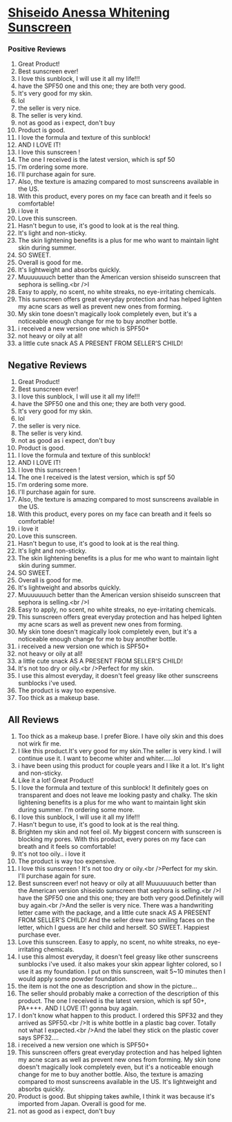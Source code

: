 # [Shiseido Anessa Whitening Sunscreen](https://products.checkmycream.com/products/Shiseido-Anessa-Whitening-Sunscreen.html)

### Positive Reviews

<ol>
      <li>Great Product!</li>
      <li>Best sunscreen ever!</li>
      <li>I love this sunblock, I will use it all my life!!!</li>
      <li>have the SPF50 one and this one; they are both very good.</li>
      <li>It&#x27;s very good for my skin.</li>
      <li>lol</li>
      <li>the seller is very nice.</li>
      <li>The seller is very kind.</li>
      <li>not as good as i expect, don&#x27;t buy</li>
      <li>Product is good.</li>
      <li>I love the formula and texture of this sunblock!</li>
      <li>AND I LOVE IT!</li>
      <li>I love this sunscreen !</li>
      <li>The one I received is the latest version, which is spf 50</li>
      <li>I&#x27;m ordering some more.</li>
      <li>I&#x27;ll purchase again for sure.</li>
      <li>Also, the texture is amazing compared to most sunscreens available in the US.</li>
      <li>With this product, every pores on my face can breath and it feels so comfortable!</li>
      <li>i love it</li>
      <li>Love this sunscreen.</li>
      <li>Hasn&#x27;t begun to use, it&#x27;s good to look at is the real thing.</li>
      <li>It&#x27;s light and non-sticky.</li>
      <li>The skin lightening benefits is a plus for me who want to maintain light skin during summer.</li>
      <li>SO SWEET.</li>
      <li>Overall is good for me.</li>
      <li>It&#x27;s lightweight and absorbs quickly.</li>
      <li>Muuuuuuuch better than the American version shiseido sunscreen that sephora is selling.&lt;br /&gt;I</li>
      <li>Easy to apply, no scent, no white streaks, no eye-irritating chemicals.</li>
      <li>This sunscreen offers great everyday protection and has helped lighten my acne scars as well as prevent new ones from forming.</li>
      <li>My skin tone doesn&#x27;t magically look completely even, but it&#x27;s a noticeable enough change for me to buy another bottle.</li>
      <li>i received a new version one which is SPF50+</li>
      <li>not heavy or oily at all!</li>
      <li>a little cute snack AS A PRESENT FROM SELLER&#x27;S CHILD!</li>
</ol>


<h2>Negative Reviews</h2>
<ol>
<li> Great Product!</li>
<li> Best sunscreen ever!</li>
<li> I love this sunblock, I will use it all my life!!!</li>
<li> have the SPF50 one and this one; they are both very good.</li>
<li> It&#x27;s very good for my skin.</li>
<li> lol</li>
<li> the seller is very nice.</li>
<li> The seller is very kind.</li>
<li> not as good as i expect, don&#x27;t buy</li>
<li> Product is good.</li>
<li> I love the formula and texture of this sunblock!</li>
<li> AND I LOVE IT!</li>
<li> I love this sunscreen !</li>
<li> The one I received is the latest version, which is spf 50</li>
<li> I&#x27;m ordering some more.</li>
<li> I&#x27;ll purchase again for sure.</li>
<li> Also, the texture is amazing compared to most sunscreens available in the US.</li>
<li> With this product, every pores on my face can breath and it feels so comfortable!</li>
<li> i love it</li>
<li> Love this sunscreen.</li>
<li> Hasn&#x27;t begun to use, it&#x27;s good to look at is the real thing.</li>
<li> It&#x27;s light and non-sticky.</li>
<li> The skin lightening benefits is a plus for me who want to maintain light skin during summer.</li>
<li> SO SWEET.</li>
<li> Overall is good for me.</li>
<li> It&#x27;s lightweight and absorbs quickly.</li>
<li> Muuuuuuuch better than the American version shiseido sunscreen that sephora is selling.&lt;br /&gt;I</li>
<li> Easy to apply, no scent, no white streaks, no eye-irritating chemicals.</li>
<li> This sunscreen offers great everyday protection and has helped lighten my acne scars as well as prevent new ones from forming.</li>
<li> My skin tone doesn&#x27;t magically look completely even, but it&#x27;s a noticeable enough change for me to buy another bottle.</li>
<li> i received a new version one which is SPF50+</li>
<li> not heavy or oily at all!</li>
<li> a little cute snack AS A PRESENT FROM SELLER&#x27;S CHILD!</li>
<li> It&#x27;s not too dry or oily.&lt;br /&gt;Perfect for my skin.</li>
<li> I use this almost everyday, it doesn&#x27;t feel greasy like other sunscreens sunblocks i&#x27;ve used.</li>
<li> The product is way too expensive.</li>
<li> Too thick as a makeup base.  </li>
</ol>

<h2>All Reviews</h2>

<ol>
    <li> Too thick as a makeup base.  I prefer Biore.  I have oily skin and this does not wirk fir me.</li>
    <li> I like this product.It&#x27;s very good for my skin.The seller is very kind. I will continue use it. I want to become whiter and whiter......lol</li>
    <li> i have been using this product for couple years and I like it a lot. It&#x27;s light and non-sticky.</li>
    <li> Like it a lot! Great Product!</li>
    <li> I love the formula and texture of this sunblock! It definitely goes on transparent and does not leave me looking pasty and chalky. The skin lightening benefits is a plus for me who want to maintain light skin during summer. I&#x27;m ordering some more.</li>
    <li> I love this sunblock, I will use it all my life!!!</li>
    <li> Hasn&#x27;t begun to use, it&#x27;s good to look at is the real thing.</li>
    <li> Brighten my skin and not feel oil. My biggest concern with sunscreen is blocking my pores. With this product, every pores on my face can breath and it feels so comfortable!</li>
    <li> It&#x27;s not too oily.. i love it</li>
    <li> The product is way too expensive.</li>
    <li> I love this sunscreen ! It&#x27;s not too dry or oily.&lt;br /&gt;Perfect for my skin. I&#x27;ll purchase again for sure.</li>
    <li> Best sunscreen ever! not heavy or oily at all! Muuuuuuuch better than the American version shiseido sunscreen that sephora is selling.&lt;br /&gt;I have the SPF50 one and this one; they are both very good.Definitely will buy again.&lt;br /&gt;And the seller is very nice. There was a handwriting letter came with the package, and a little cute snack AS A PRESENT FROM SELLER&#x27;S CHILD! And the seller drew two smiling faces on the letter, which I guess are her child and herself. SO SWEET. Happiest purchase ever.</li>
    <li> Love this sunscreen. Easy to apply, no scent, no white streaks, no eye-irritating chemicals.</li>
    <li> I use this almost everyday, it doesn&#x27;t feel greasy like other sunscreens sunblocks i&#x27;ve used. it also makes your skin appear lighter colored, so I use it as my foundation. I put on this sunscreen, wait 5~10 minutes then I would apply some powder foundation.</li>
    <li> the item is not the one as description and show in the picture...</li>
    <li> The seller should probably make a correction of the description of this product. The one I received is the latest version, which is spf 50+, PA++++. AND I LOVE IT! gonna buy again.</li>
    <li> I don&#x27;t know what happen to this product. I ordered this SPF32 and they arrived as SPF50.&lt;br /&gt;It is white bottle in a plastic bag cover. Totally not what I expected.&lt;br /&gt;And the label they stick on the plastic cover says SPF32....</li>
    <li> i received a new version one which is SPF50+</li>
    <li> This sunscreen offers great everyday protection and has helped lighten my acne scars as well as prevent new ones from forming. My skin tone doesn&#x27;t magically look completely even, but it&#x27;s a noticeable enough change for me to buy another bottle. Also, the texture is amazing compared to most sunscreens available in the US. It&#x27;s lightweight and absorbs quickly.</li>
    <li> Product is good. But shipping takes awhile, I think it was because it&#x27;s imported from Japan. Overall is good for me.</li>
    <li> not as good as i expect, don&#x27;t buy</li>
</ol>




